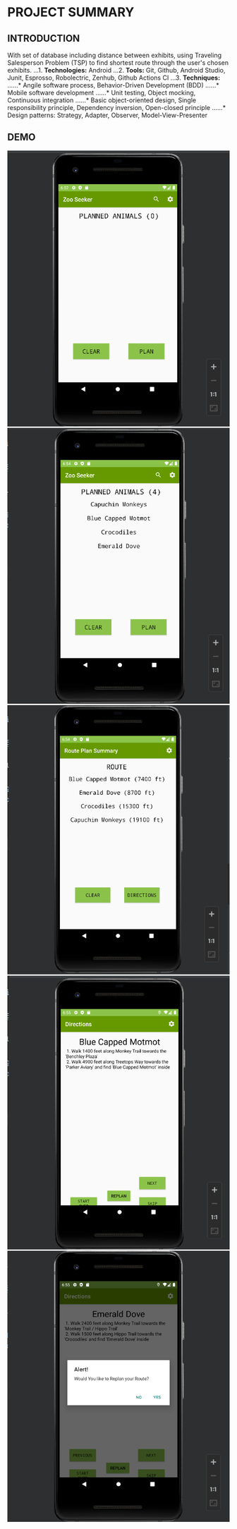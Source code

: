 # PROJECT SUMMARY
## INTRODUCTION
With set of database including distance between exhibits, using Traveling Salesperson Problem (TSP) to find shortest route through the user's chosen exhibits.
...1. **Technologies:** Android
...2. **Tools:** Git, Github, Android Studio, Junit, Esprosso, Robolectric, Zenhub, Github Actions CI
...3. **Techniques:** 
......* Angile software process, Behavior-Driven Development (BDD)
......* Mobile software development
......* Unit testing, Object mocking, Continuous integration
......* Basic object-oriented design, Single responsibility principle, Dependency inversion, Open-closed principle
......* Design patterns: Strategy, Adapter, Observer, Model-View-Presenter

## DEMO
![started](demo/started.png)
![planned](demo/planned.png)
![direction1](demo/direction1.png)
![direction2](demo/direction2.png)
![replan](demo/replan.png)



